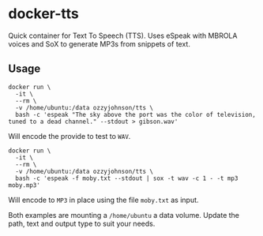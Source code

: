 docker-tts
=============

Quick container for Text To Speech (TTS). Uses eSpeak with MBROLA voices and SoX to generate MP3s from snippets of text.

## Usage

```
docker run \
  -it \
  --rm \
  -v /home/ubuntu:/data ozzyjohnson/tts \
  bash -c 'espeak "The sky above the port was the color of television, tuned to a dead channel." --stdout > gibson.wav'
```

Will encode the provide to test to `WAV`.

```
docker run \
  -it \
  --rm \
  -v /home/ubuntu:/data ozzyjohnson/tts \
  bash -c 'espeak -f moby.txt --stdout | sox -t wav -c 1 - -t mp3 moby.mp3'
```

Will encode to `MP3` in place using the file `moby.txt` as input.

Both examples are mounting a `/home/ubuntu` a data volume. Update the path, text and output type to suit your needs.
